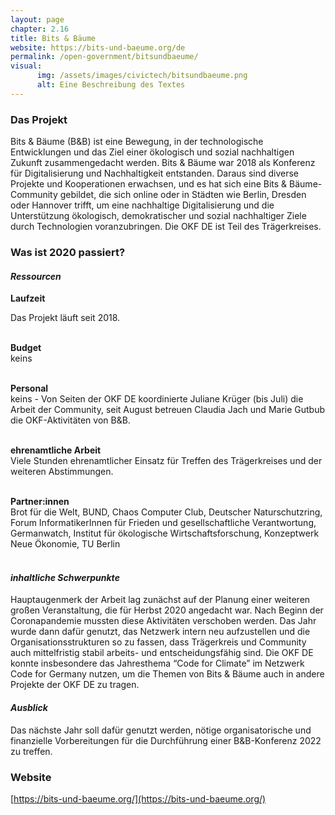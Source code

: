 ```yaml
---
layout: page
chapter: 2.16
title: Bits & Bäume
website: https://bits-und-baeume.org/de
permalink: /open-government/bitsundbaeume/
visual:
      img: /assets/images/civictech/bitsundbaeume.png
      alt: Eine Beschreibung des Textes
---
```


### Das Projekt

Bits & Bäume (B&B) ist eine Bewegung, in der technologische Entwicklungen und das Ziel einer ökologisch und sozial nachhaltigen Zukunft zusammengedacht werden. Bits & Bäume war 2018 als Konferenz für Digitalisierung und Nachhaltigkeit entstanden. Daraus sind diverse Projekte und Kooperationen erwachsen, und es hat sich eine Bits & Bäume-Community gebildet, die sich online oder in Städten wie Berlin, Dresden oder Hannover trifft, um eine nachhaltige Digitalisierung und die Unterstützung ökologisch, demokratischer und sozial nachhaltiger Ziele durch Technologien voranzubringen. Die OKF DE ist Teil des Trägerkreises.

### Was ist 2020 passiert?

#### *Ressourcen*

  **Laufzeit** <br>
  
  Das Projekt läuft seit 2018.<br><br>

  **Budget** <br>
  keins<br><br>

  **Personal** <br>
  keins - Von Seiten der OKF DE koordinierte Juliane Krüger (bis Juli) die Arbeit der Community, seit August betreuen Claudia Jach und Marie Gutbub die OKF-Aktivitäten von B&B.<br><br>

  **ehrenamtliche Arbeit** <br>
  Viele Stunden ehrenamtlicher Einsatz für Treffen des Trägerkreises und der weiteren Abstimmungen. <br><br>
  
  **Partner:innen** <br>
  Brot für die Welt, BUND, Chaos Computer Club, Deutscher Naturschutzring, Forum InformatikerInnen für Frieden und gesellschaftliche Verantwortung, Germanwatch, Institut für ökologische Wirtschaftsforschung, Konzeptwerk Neue Ökonomie, TU Berlin<br><br>

#### *inhaltliche Schwerpunkte*
Hauptaugenmerk der Arbeit lag zunächst auf der Planung einer weiteren großen Veranstaltung, die für Herbst 2020 angedacht war. Nach Beginn der Coronapandemie mussten diese Aktivitäten verschoben werden. Das Jahr wurde dann dafür genutzt, das Netzwerk intern neu aufzustellen und die Organisationsstrukturen so zu fassen, dass Trägerkreis und Community auch mittelfristig stabil arbeits- und entscheidungsfähig sind. Die OKF DE konnte insbesondere das Jahresthema “Code for Climate” im Netzwerk Code for Germany nutzen, um die Themen von Bits & Bäume auch in andere Projekte der OKF DE zu tragen. 

#### *Ausblick*
Das nächste Jahr soll dafür genutzt werden, nötige organisatorische und finanzielle Vorbereitungen für die Durchführung einer B&B-Konferenz 2022 zu treffen.

### Website

[https://bits-und-baeume.org/](https://bits-und-baeume.org/)
